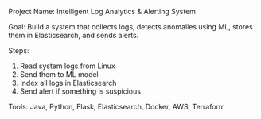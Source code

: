 Project Name: Intelligent Log Analytics & Alerting System

Goal:
Build a system that collects logs, detects anomalies using ML, stores them in Elasticsearch, and sends alerts.

Steps:
1. Read system logs from Linux
2. Send them to ML model
3. Index all logs in Elasticsearch
4. Send alert if something is suspicious

Tools:
Java, Python, Flask, Elasticsearch, Docker, AWS, Terraform

